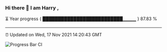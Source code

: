 ### Hi there 👋 I am Harry , 

⏳ Year progress { ██████████████████████████▁▁▁▁ } 87.83 %

---

⏰ Updated on Wed, 17 Nov 2021 14:20:43 GMT

![Progress Bar CI](https://github.com/duykhang68/duykhang68/workflows/Progress%20Bar%20CI/badge.svg)
